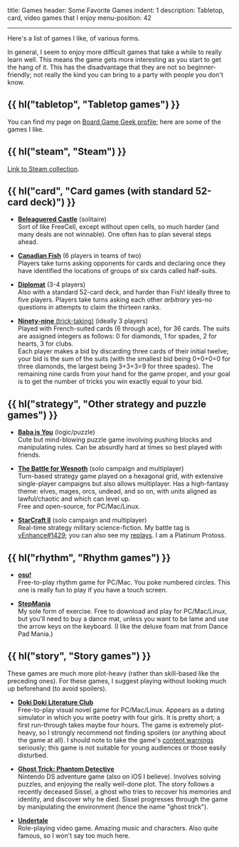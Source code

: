 title: Games
header: Some Favorite Games
indent: 1
description: Tabletop, card, video games that I enjoy
menu-position: 42

---

Here's a list of games I like, of various forms.

In general, I seem to enjoy more difficult games that
take a while to really learn well.
This means the game gets more interesting
as you start to get the hang of it.
This has the disadvantage that they are not so beginner-friendly;
not really the kind you can bring to a party with people you don't know.

## {{ hl("tabletop", "Tabletop games") }}

You can find my page on
[Board Game Geek profile](https://boardgamegeek.com/user/vEnhance/);
here are some of the games I like.

<script language="javascript" src="https://boardgamegeek.com/jswidget.php?username=vEnhance&numitems=5&text=title&images=small-fixed&show=random&imagesonly=1&imagepos=left&domains%5B%5D=boardgame"></script>


## {{ hl("steam", "Steam") }}

[Link to Steam collection](https://steamcommunity.com/id/vEnhance/games/?tab=all).

## {{ hl("card", "Card games (with standard 52-card deck)") }}

* [<b>Beleaguered Castle</b>](https://en.wikipedia.org/wiki/Beleaguered_Castle)
  (solitaire) <br>
  Sort of like FreeCell, except without open cells, so much harder
  (and many deals are not winnable).
  One often has to plan several steps ahead.

* [<b>Canadian Fish</b>](https://en.wikipedia.org/wiki/Canadian_Fish)
  (6 players in teams of two) <br>
  Players take turns asking opponents for cards
  and declaring once they have identified the locations
  of groups of six cards called half-suits.

* [<b>Diplomat</b>](upload/diplomat.pdf) (3-4 players) <br>
  Also with a standard 52-card deck, and harder than Fish!
  Ideally three to five players.
  Players take turns asking each other *arbitrary* yes-no questions
  in attempts to claim the thirteen ranks.

* [<b>Ninety-nine</b> (trick-taking)][ninetynine]
  (ideally 3 players) <br>
  Played with French-suited cards (6 through ace), for 36 cards.
  The suits are assigned integers as follows: 0 for diamonds,
  1 for spades, 2 for hearts, 3 for clubs. <br>
  Each player makes a bid by discarding three cards of their initial twelve;
  your bid is the sum of the suits
  (with the smallest bid being 0+0+0=0 for three diamonds,
  the largest being 3+3+3=9 for three spades).
  The remaining nine cards from your hand for the game proper,
  and your goal is to get the number of tricks you win
  exactly equal to your bid.

[ninetynine]: https://en.wikipedia.org/wiki/Ninety-nine_(trick-taking_card_game)


## {{ hl("strategy", "Other strategy and puzzle games") }}

* [<b>Baba is You</b>](https://hempuli.itch.io/baba) (logic/puzzle)<br>
  Cute but mind-blowing puzzle game involving pushing blocks
  and manipulating rules.
  Can be absurdly hard at times so best played with friends.

* [<b>The Battle for Wesnoth</b>](https://wesnoth.org/)
  (solo campaign and multiplayer) <br>
  Turn-based strategy game played on a hexagonal grid,
  with extensive single-player campaigns but also allows multiplayer.
  Has a high-fantasy theme: elves, mages, orcs, undead, and so on,
  with units aligned as lawful/chaotic and which can level up. <br>
  Free and open-source, for PC/Mac/Linux.

* [<b>StarCraft II</b>](https://en.wikipedia.org/wiki/StarCraft_II:_Legacy_of_the_Void)
  (solo campaign and multiplayer) <br>
  Real-time strategy military science-fiction.
  My battle tag is
  [vEnhance#1429](https://starcraft2.com/en-us/profile/1/1/3443465);
  you can also see my
  [replays](https://sc2replaystats.com/player/2491031).
  I am a Platinum Protoss.

## {{ hl("rhythm", "Rhythm games") }}

* [<b>osu!</b>](https://osu.ppy.sh/home) <br>
  Free-to-play rhythm game for PC/Mac.
  You poke numbered circles.
  This one is really fun to play if you have a touch screen.

* [<b>StepMania</b>](https://www.stepmania.com/download/) <br>
  My sole form of exercise.
  Free to download and play for PC/Mac/Linux,
  but you'll need to buy a dance mat, unless you want to be lame
  and use the arrow keys on the keyboard.
  (I like the deluxe foam mat from Dance Pad Mania.)

## {{ hl("story", "Story games") }}

These games are much more plot-heavy
(rather than skill-based like the preceding ones).
For these games, I suggest playing without
looking much up beforehand (to avoid spoilers).

* [<b>Doki Doki Literature Club</b>](https://ddlc.moe/)<br>
  Free-to-play visual novel game for PC/Mac/Linux.
  Appears as a dating simulator in which you write poetry with four girls.
  It is pretty short; a first run-through takes maybe four hours.
  The game is extremely plot-heavy, so I strongly recommend
  not finding spoilers (or anything about the game at all).
  I should note to take the game's
  [content warnings](https://ddlc.moe/warning.html) seriously;
  this game is not suitable for young audiences or those easily disturbed.

* [<b>Ghost Trick: Phantom Detective</b>](https://en.wikipedia.org/wiki/Ghost_Trick) <br>
  Nintendo DS adventure game (also on iOS I believe).
  Involves solving puzzles, and enjoying the really well-done plot.
  The story follows a recently deceased Sissel,
  a ghost who tries to recover his memories and identity,
  and discover why he died.
  Sissel progresses through the game by manipulating the environment
  (hence the name "ghost trick").

* [<b>Undertale</b>](https://undertale.com/about/) <br>
  Role-playing video game. Amazing music and characters.
  Also quite famous, so I won't say too much here.

[yomi]: https://en.wikipedia.org/wiki/Yomi_(card_game)
[aeonend]: https://boardgamegeek.com/boardgame/218417/aeons-end-war-eternal
